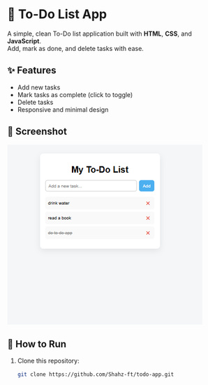# 📝 To-Do List App

A simple, clean To-Do list application built with **HTML**, **CSS**, and **JavaScript**.  
Add, mark as done, and delete tasks with ease.

## ✨ Features
- Add new tasks
- Mark tasks as complete (click to toggle)
- Delete tasks
- Responsive and minimal design

## 📸 Screenshot
![To-Do App Screenshot](https://github.com/Shahz-ft/to-do-app/blob/main/Screenshot%202025-08-10%20212834.png)


## 🚀 How to Run
1. Clone this repository:
   ```bash
   git clone https://github.com/Shahz-ft/todo-app.git
